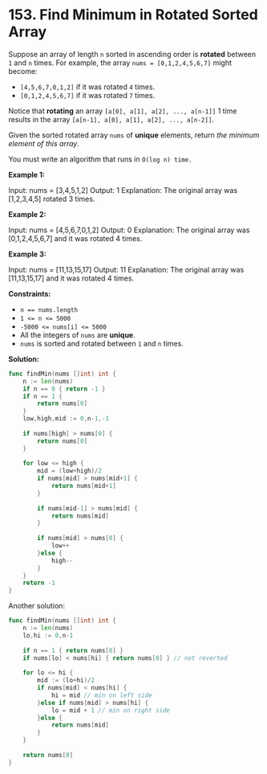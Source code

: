 
# 153. Find Minimum in Rotated Sorted Array

Suppose an array of length  `n`  sorted in ascending order is  **rotated**  between  `1`  and  `n`  times. For example, the array  `nums = [0,1,2,4,5,6,7]`  might become:

-   `[4,5,6,7,0,1,2]`  if it was rotated  `4`  times.
-   `[0,1,2,4,5,6,7]`  if it was rotated  `7`  times.

Notice that  **rotating**  an array  `[a[0], a[1], a[2], ..., a[n-1]]`  1 time results in the array  `[a[n-1], a[0], a[1], a[2], ..., a[n-2]]`.

Given the sorted rotated array  `nums`  of  **unique**  elements, return  _the minimum element of this array_.

You must write an algorithm that runs in `O(log n) time.`

**Example 1:**

Input: nums = [3,4,5,1,2]
Output: 1
Explanation: The original array was [1,2,3,4,5] rotated 3 times.

**Example 2:**

Input: nums = [4,5,6,7,0,1,2]
Output: 0
Explanation: The original array was [0,1,2,4,5,6,7] and it was rotated 4 times.

**Example 3:**

Input: nums = [11,13,15,17]
Output: 11
Explanation: The original array was [11,13,15,17] and it was rotated 4 times. 

**Constraints:**

-   `n == nums.length`
-   `1 <= n <= 5000`
-   `-5000 <= nums[i] <= 5000`
-   All the integers of  `nums`  are  **unique**.
-   `nums`  is sorted and rotated between  `1`  and  `n`  times.

**Solution:**

```go
func findMin(nums []int) int {
    n := len(nums)
    if n == 0 { return -1 }
    if n == 1 {
        return nums[0]
    }
    low,high,mid := 0,n-1,-1
    
    if nums[high] > nums[0] {
        return nums[0]
    }
    
    for low <= high {
        mid = (low+high)/2
        if nums[mid] > nums[mid+1] {
            return nums[mid+1]
        }
        
        if nums[mid-1] > nums[mid] {
            return nums[mid]
        }
        
        if nums[mid] > nums[0] { 
            low++
        }else {
            high--
        }
    }
    return -1
}
```

Another solution:

```go
func findMin(nums []int) int {
    n := len(nums)
    lo,hi := 0,n-1
    
    if n == 1 { return nums[0] }
    if nums[lo] < nums[hi] { return nums[0] } // not reverted
    
    for lo <= hi {
        mid := (lo+hi)/2
        if nums[mid] < nums[hi] {
            hi = mid // min on left side
        }else if nums[mid] > nums[hi] {
            lo = mid + 1 // min on right side
        }else {
            return nums[mid]
        }
    }
    
    return nums[0]
}
```